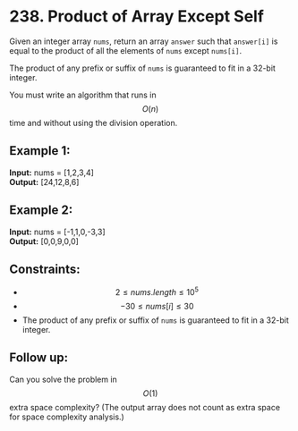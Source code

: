 ﻿# 238. Product of Array Except Self

Given an integer array `nums`, return an array `answer` such that `answer[i]` is equal to the product of all the elements of `nums` except `nums[i]`.

The product of any prefix or suffix of `nums` is guaranteed to fit in a 32-bit integer.

You must write an algorithm that runs in $$O(n)$$ time and without using the division operation.

 

## Example 1:

**Input:** nums = [1,2,3,4]  
**Output:** [24,12,8,6]

## Example 2:

**Input:** nums = [-1,1,0,-3,3]  
**Output:** [0,0,9,0,0]
 

## Constraints:

- $$2 \leq nums.length \leq 10^5$$
- $$-30 \leq nums[i] \leq 30$$
- The product of any prefix or suffix of `nums` is guaranteed to fit in a 32-bit integer.
 

## Follow up: 

Can you solve the problem in $$O(1)$$ extra space complexity? (The output array does not count as extra space for space complexity analysis.)
